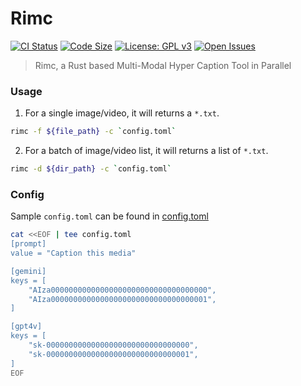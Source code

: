 # Rimc

[![CI Status](https://github.com/AUTOM77/Rimc/workflows/ci/badge.svg)](https://github.com/AUTOM77/Rimc/actions?query=workflow:ci)
[![Code Size](https://img.shields.io/github/languages/code-size/AUTOM77/Rimc)](.)
[![License: GPL v3](https://img.shields.io/badge/License-GPLv3-blue.svg)](./LICENSE)
[![Open Issues](https://img.shields.io/github/issues/AUTOM77/Rimc)](https://github.com/AUTOM77/Rimc/issues)

> Rimc, a Rust based Multi-Modal Hyper Caption Tool in Parallel

### Usage

1. For a single image/video, it will returns a `*.txt`.

```bash
rimc -f ${file_path} -c `config.toml`
```

2. For a batch of image/video list, it will returns a list of `*.txt`.

```bash
rimc -d ${dir_path} -c `config.toml`
```

### Config

Sample `config.toml` can be found in [config.toml](./config.toml)

```bash
cat <<EOF | tee config.toml
[prompt]
value = "Caption this media"

[gemini]
keys = [
    "AIza00000000000000000000000000000000000",
    "AIza00000000000000000000000000000000001",
]

[gpt4v]
keys = [
    "sk-00000000000000000000000000000000",
    "sk-00000000000000000000000000000001",
]
EOF
```